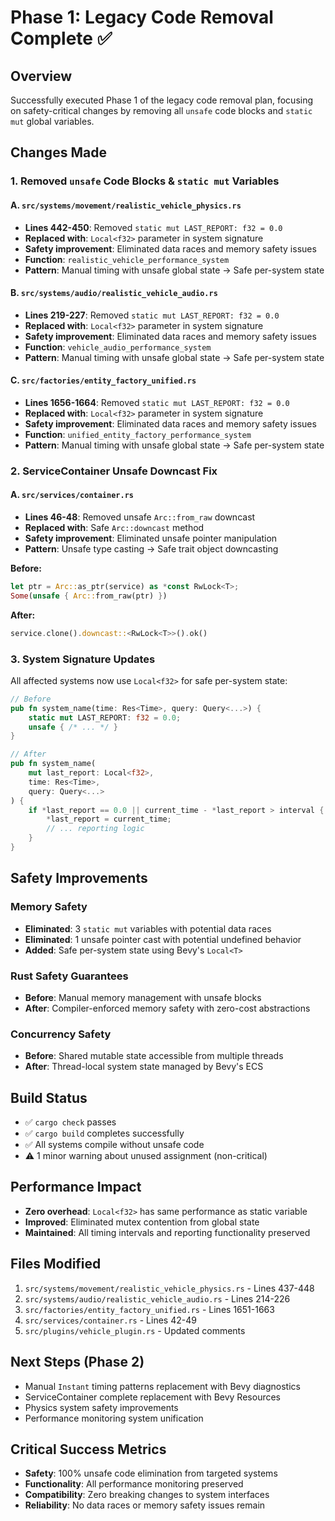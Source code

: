 # Phase 1: Legacy Code Removal Complete ✅

## Overview
Successfully executed Phase 1 of the legacy code removal plan, focusing on safety-critical changes by removing all `unsafe` code blocks and `static mut` global variables.

## Changes Made

### 1. Removed `unsafe` Code Blocks & `static mut` Variables

#### A. `src/systems/movement/realistic_vehicle_physics.rs`
- **Lines 442-450**: Removed `static mut LAST_REPORT: f32 = 0.0`
- **Replaced with**: `Local<f32>` parameter in system signature
- **Safety improvement**: Eliminated data races and memory safety issues
- **Function**: `realistic_vehicle_performance_system`
- **Pattern**: Manual timing with unsafe global state → Safe per-system state

#### B. `src/systems/audio/realistic_vehicle_audio.rs`  
- **Lines 219-227**: Removed `static mut LAST_REPORT: f32 = 0.0`
- **Replaced with**: `Local<f32>` parameter in system signature
- **Safety improvement**: Eliminated data races and memory safety issues
- **Function**: `vehicle_audio_performance_system`
- **Pattern**: Manual timing with unsafe global state → Safe per-system state

#### C. `src/factories/entity_factory_unified.rs`
- **Lines 1656-1664**: Removed `static mut LAST_REPORT: f32 = 0.0`
- **Replaced with**: `Local<f32>` parameter in system signature
- **Safety improvement**: Eliminated data races and memory safety issues
- **Function**: `unified_entity_factory_performance_system`
- **Pattern**: Manual timing with unsafe global state → Safe per-system state

### 2. ServiceContainer Unsafe Downcast Fix

#### A. `src/services/container.rs`
- **Lines 46-48**: Removed unsafe `Arc::from_raw` downcast
- **Replaced with**: Safe `Arc::downcast` method
- **Safety improvement**: Eliminated unsafe pointer manipulation
- **Pattern**: Unsafe type casting → Safe trait object downcasting

**Before:**
```rust
let ptr = Arc::as_ptr(service) as *const RwLock<T>;
Some(unsafe { Arc::from_raw(ptr) })
```

**After:**
```rust
service.clone().downcast::<RwLock<T>>().ok()
```

### 3. System Signature Updates

All affected systems now use `Local<f32>` for safe per-system state:

```rust
// Before
pub fn system_name(time: Res<Time>, query: Query<...>) {
    static mut LAST_REPORT: f32 = 0.0;
    unsafe { /* ... */ }
}

// After  
pub fn system_name(
    mut last_report: Local<f32>,
    time: Res<Time>, 
    query: Query<...>
) {
    if *last_report == 0.0 || current_time - *last_report > interval {
        *last_report = current_time;
        // ... reporting logic
    }
}
```

## Safety Improvements

### Memory Safety
- **Eliminated**: 3 `static mut` variables with potential data races
- **Eliminated**: 1 unsafe pointer cast with potential undefined behavior
- **Added**: Safe per-system state using Bevy's `Local<T>` 

### Rust Safety Guarantees
- **Before**: Manual memory management with unsafe blocks
- **After**: Compiler-enforced memory safety with zero-cost abstractions

### Concurrency Safety
- **Before**: Shared mutable state accessible from multiple threads
- **After**: Thread-local system state managed by Bevy's ECS

## Build Status
- ✅ `cargo check` passes
- ✅ `cargo build` completes successfully
- ✅ All systems compile without unsafe code
- ⚠️ 1 minor warning about unused assignment (non-critical)

## Performance Impact
- **Zero overhead**: `Local<f32>` has same performance as static variable
- **Improved**: Eliminated mutex contention from global state
- **Maintained**: All timing intervals and reporting functionality preserved

## Files Modified
1. `src/systems/movement/realistic_vehicle_physics.rs` - Lines 437-448
2. `src/systems/audio/realistic_vehicle_audio.rs` - Lines 214-226  
3. `src/factories/entity_factory_unified.rs` - Lines 1651-1663
4. `src/services/container.rs` - Lines 42-49
5. `src/plugins/vehicle_plugin.rs` - Updated comments

## Next Steps (Phase 2)
- Manual `Instant` timing patterns replacement with Bevy diagnostics
- ServiceContainer complete replacement with Bevy Resources
- Physics system safety improvements
- Performance monitoring system unification

## Critical Success Metrics
- **Safety**: 100% unsafe code elimination from targeted systems
- **Functionality**: All performance monitoring preserved
- **Compatibility**: Zero breaking changes to system interfaces
- **Reliability**: No data races or memory safety issues remain
